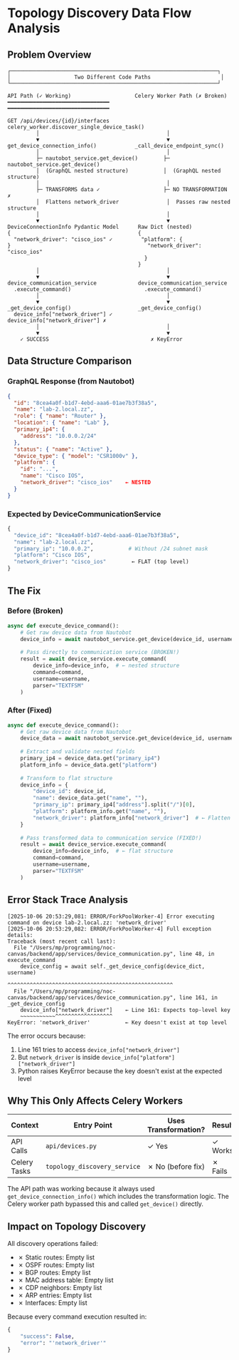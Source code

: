 # Topology Discovery Data Flow Analysis

## Problem Overview

```
┌─────────────────────────────────────────────────────────────────┐
│                    Two Different Code Paths                      │
└─────────────────────────────────────────────────────────────────┘

API Path (✓ Working)                    Celery Worker Path (✗ Broken)
━━━━━━━━━━━━━━━━━━━━━━━━━━━━━━━━        ━━━━━━━━━━━━━━━━━━━━━━━━━━━━━━━━

GET /api/devices/{id}/interfaces        celery_worker.discover_single_device_task()
         │                                        │
         ▼                                        ▼
get_device_connection_info()            _call_device_endpoint_sync()
         │                                        │
         ├─ nautobot_service.get_device()        ├─ nautobot_service.get_device()
         │  (GraphQL nested structure)           │  (GraphQL nested structure)
         │                                        │
         ├─ TRANSFORMS data ✓                    ├─ NO TRANSFORMATION ✗
         │  Flattens network_driver               │  Passes raw nested structure
         │                                        │
         ▼                                        ▼
DeviceConnectionInfo Pydantic Model      Raw Dict (nested)
{                                        {
  "network_driver": "cisco_ios" ✓         "platform": {
}                                           "network_driver": "cisco_ios"
                                           }
                                         }
         │                                        │
         ▼                                        ▼
device_communication_service             device_communication_service
  .execute_command()                       .execute_command()
         │                                        │
         ▼                                        ▼
_get_device_config()                     _get_device_config()
  device_info["network_driver"] ✓          device_info["network_driver"] ✗
         │                                        │
         ▼                                        ▼
    ✓ SUCCESS                                ✗ KeyError
```

## Data Structure Comparison

### GraphQL Response (from Nautobot)
```json
{
  "id": "8cea4a0f-b1d7-4ebd-aaa6-01ae7b3f38a5",
  "name": "lab-2.local.zz",
  "role": { "name": "Router" },
  "location": { "name": "Lab" },
  "primary_ip4": {
    "address": "10.0.0.2/24"
  },
  "status": { "name": "Active" },
  "device_type": { "model": "CSR1000v" },
  "platform": {
    "id": "...",
    "name": "Cisco IOS",
    "network_driver": "cisco_ios"    ← NESTED
  }
}
```

### Expected by DeviceCommunicationService
```python
{
  "device_id": "8cea4a0f-b1d7-4ebd-aaa6-01ae7b3f38a5",
  "name": "lab-2.local.zz",
  "primary_ip": "10.0.0.2",           # Without /24 subnet mask
  "platform": "Cisco IOS",
  "network_driver": "cisco_ios"        ← FLAT (top level)
}
```

## The Fix

### Before (Broken)
```python
async def execute_device_command():
    # Get raw device data from Nautobot
    device_info = await nautobot_service.get_device(device_id, username)
    
    # Pass directly to communication service (BROKEN!)
    result = await device_service.execute_command(
        device_info=device_info,  # ← nested structure
        command=command,
        username=username,
        parser="TEXTFSM"
    )
```

### After (Fixed)
```python
async def execute_device_command():
    # Get raw device data from Nautobot
    device_data = await nautobot_service.get_device(device_id, username)
    
    # Extract and validate nested fields
    primary_ip4 = device_data.get("primary_ip4")
    platform_info = device_data.get("platform")
    
    # Transform to flat structure
    device_info = {
        "device_id": device_id,
        "name": device_data.get("name", ""),
        "primary_ip": primary_ip4["address"].split("/")[0],
        "platform": platform_info.get("name", ""),
        "network_driver": platform_info["network_driver"]  # ← Flatten
    }
    
    # Pass transformed data to communication service (FIXED!)
    result = await device_service.execute_command(
        device_info=device_info,  # ← flat structure
        command=command,
        username=username,
        parser="TEXTFSM"
    )
```

## Error Stack Trace Analysis

```
[2025-10-06 20:53:29,081: ERROR/ForkPoolWorker-4] Error executing command on device lab-2.local.zz: 'network_driver'
[2025-10-06 20:53:29,082: ERROR/ForkPoolWorker-4] Full exception details:
Traceback (most recent call last):
  File "/Users/mp/programming/noc-canvas/backend/app/services/device_communication.py", line 48, in execute_command
    device_config = await self._get_device_config(device_dict, username)
                    ^^^^^^^^^^^^^^^^^^^^^^^^^^^^^^^^^^^^^^^^^^^^^^^^^^^^
  File "/Users/mp/programming/noc-canvas/backend/app/services/device_communication.py", line 161, in _get_device_config
    device_info["network_driver"]    ← Line 161: Expects top-level key
    ~~~~~~~~~~~^^^^^^^^^^^^^^^^^^
KeyError: 'network_driver'           ← Key doesn't exist at top level
```

The error occurs because:
1. Line 161 tries to access `device_info["network_driver"]`
2. But `network_driver` is inside `device_info["platform"]["network_driver"]`
3. Python raises KeyError because the key doesn't exist at the expected level

## Why This Only Affects Celery Workers

| Context      | Entry Point                  | Uses Transformation? | Result  |
|--------------|------------------------------|----------------------|---------|
| API Calls    | `api/devices.py`             | ✓ Yes               | ✓ Works |
| Celery Tasks | `topology_discovery_service` | ✗ No (before fix)   | ✗ Fails |

The API path was working because it always used `get_device_connection_info()` which includes the transformation logic. The Celery worker path bypassed this and called `get_device()` directly.

## Impact on Topology Discovery

All discovery operations failed:
- ✗ Static routes: Empty list
- ✗ OSPF routes: Empty list  
- ✗ BGP routes: Empty list
- ✗ MAC address table: Empty list
- ✗ CDP neighbors: Empty list
- ✗ ARP entries: Empty list
- ✗ Interfaces: Empty list

Because every command execution resulted in:
```python
{
    "success": False,
    "error": "'network_driver'"
}
```
